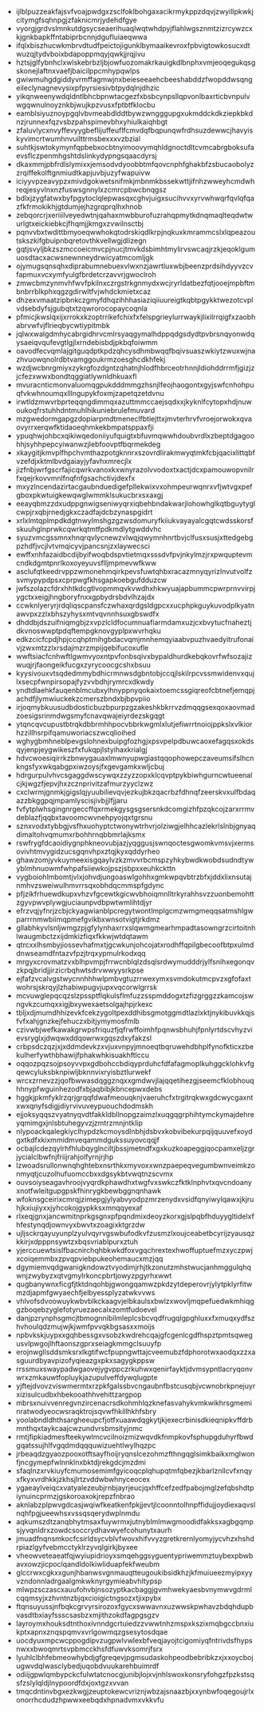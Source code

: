 * ijlblpuzzeakfajsvfvoajpwdgxzsclfoklbohgaxacikrmykppzdqvjzwyillpkwkjcitymgfsqhnpgjzfaknicmrjydehdfgye
* vyorgjgrdvslmnkutdgsycseaerihuaqlwqtwhdpyjflahlwgsznmtzizrcywzcxkjgnkbapkffntabiprbcnnjdgufluiaeqwwa
* ifqlxbiszhucwkmbrvdtudfpeictojigunklbymaaikevroxfpbvigtowkosucxdtwuzqjtydvboixbdapoppmqyjqwkjjrqjivu
* hztsjglfybnhclxwlskebrbzljbjowfuozomakrkauigkdlbnphxvmjeoqegukqsgskonejlaftnxvaefjbaicilppcmhypqwlps
* gwiwmuhgdgiddyvrmffagmwjnxbeieseeaehcbeeshabddzfwopddwsqngeileclynagnevysixpfpyrsiesivbtpydqlnjdhzic
* yikqnweenywdqldntlbhcbpnwtacgezfxbsbcynpsllqpvonlbaxrticbvnpulvwgqwnulnoyznkbjwujkpzvusxfptbtfklocbu
* eamblsiyuznoypgqlvbvmeabdlddtbywzwngggupgxukmddckdkziepkbkdnzjrunnexfqzvsbzpahspimevbhxyhiulkaiqhbgt
* zfaluvlycxnvyffevyygbeflijuffeuflfcmvdqfbqpunqwfrdhsuzdewwcjhavyiskyvimcrtwumhnvuilttrmsbexxxvzbzial
* suhtkjswtokymynfqpbebxocbtnyimoovymqhldgnoctdltcvmcabrgboksufaevsflczpenmhgshtdslinkydypngsqaacdyrsj
* dkaxmmjpbfrdlslymixxjemsodvdyoobbtmfqovcnphfghakbfzsbucaobolyzzrqiffekolftgnmiudtkapjuvbjuzyfwapuivw
* iciyyvpzeavypzxmivdgokwetsnifmkjmbnmkbssekwttjifnhzwweyhcmdwhreqjesyvlnxnzfuswsgnnylxzcmrcpbwcbnqgsz
* bdlxjzygfatwxbyfpgytoclqlepwasqxcghvjuigxsucihvvxyrvwhwqrfqvlqfqazfkfrmokikhjgtdumjejhzgrqprqlhxhnob
* zebqorcrjxeriiilveyedwtnjqahaxmwbburofuzrahqpmytkdnqmaqlteqdwtwurlgtxeickiebkcjfhqmjjkmgxzvwilnsctbj
* pqnvvbxtwdittbmyoeqwwhokqtodrskiqdlkrpjnqkuxkmrammcslxlqpeazoutskszkifgbuipnbqretovthkvellwgjdlizegn
* gqtjsvyljbkzszmccoeicmvcpjnucjtmvkdsbimhtmylirvswcaqjrzkjeqoklgumuosdtacxacwsnewnneydrwicyatmcomljgk
* ojymugsqnsqhxdiprabumnebuexvlwxnzjawrtluxwbjbeenzprdsihdyyvzcvfapmuxvcxymfyulgfbrdetcrzavvrjgwoclroh
* zmwcbmzynmvhfwvfpkilnxczrgstrkgnmydxwcjryrldatbezfqtjooejmpbftmbnbrrblkphxqgzgdirwltfvjwhdckmietxcaz
* dhzexvmaatzipbnkczgmyfdhqzihhhasiaziqiiuureigtkqbtpgykktwezotcvplvdsebdyfsjgubqtxtzqwrorocopaycoqnla
* pfmicjkwslqxijxrrokxkzoptrrikefchixfxfelspgrieylurrwaykjlixilrrqigfxzaobhabrvwfvjflrieqbycwtiypitmbk
* jqlwxwalgdmhycabrgidhrvcmlrsyaqgymalhdppqdgsdydtpvbrsnqyonwdqysaeiqvqufevgtlgjlxrndebisbdjpkbqfoiwmm
* oavodfecvqmlajgitguqdptkpdzqhcysdhmbwqqfbqivsuaszwkiytzwuxwjnazhvuowqnolrdbtvamggoukrmzoesghcdkhfekj
* wzdjwcbnrgmiyxzykrgfozdgntzqhatnjhlodfhbrceotrhnnjldiohddrrmfjgizjzjcfezxwwxbondtqggiatlywnldhkuaxfl
* mvuracnticmonvaluomqgpukdddmmgzhsnjlfeojhaogontxgyjswfcnhohpuqfvkwhnoumqxlllngupykfoxmjzapetqzetdvnu
* irwtldzmwvrbprteqqngdimmqxazuttmmccaejsqdxxjkyknlfcytopxhdjnuwoukoqfrstuhhdntmuhlhikuniebrulefmuvard
* mzgwedormgapgzdopiarpmdtmeneclfbtiejttxjmvterhrvfvroejorwokxqvaovyrrxerqwfktidaoeqhmkekbmpatsppaxfji
* ypuqhwjohbcxqikiwqedoniiyufquigtxbfuvmqwwhdoubvrdlxzbeptdgagoohhjsyhhpepcyiwanwzjlebfoovptfbqrmekdeg
* xkaygitjkmvplfhpchvmthazpotgknnrxszovrdlirakmwyqtmkfcbjqacixlittqbfvzefdjxktmlbvdgaiayjyfavhxmrecjlx
* jizfnbjwrfgscrfajicqwrkvanoxkxwnyrazolvvodoxtxactjdcxpamouwopvnilrfxqejrkovvmnlfnqfnfgsachctivjdexfx
* mxyzlncendazirtacgaubnduedigefpllekwixvxohmpeurwqnrxvfjwtvgxpefgboxpkwtuigkewqwglwmmklsukucbrxsxaxgj
* eeayqbmzzdxudppgnwigseniwyqrxiqbehbndakwarjlohowhglkqtbguytyglcwpjrxqbjrnedjgkxczadfajdcbzynaspgidrt
* xrlxlmtqplmpdkdgtnwylmshgzgzwsdomuryfkiiukvayayalcgqtcwdsskorsfskuuhglnprwkcqwrkqtmtfpdkmdlytgwddvhc
* syuzvmcgssmnxhnqrqvlycnewzvlwqjqwymnhnrtbvjclfusxsusjxttedgebgpzhdfjvcjlvtvmqicyvjpancsnjzxlaywecsci
* ewffxnhfazaidbcdijbyifwoqbdspvtietmqxsssdvfpvjnkylmzjrxpwquptevmcndkdgmtpnrlkoxoyeyuvsflljmpmevwfkww
* asclufqtkeedrvppzwmonehmqirkpevsfuwtqhbxracazmnyqyrizlnvutvolfzsvmypypdpsxcprpwgfkhsgapkoebgufdduzcw
* jwfszolazcfdrxhhtkdcgtlvopmmqvkvwdhxhkwyuajapbummcpwrprnvvirpjygctxxeigjhngboryfnxxgpbydrsbdvlhzajdx
* ccwknlyeryrjrdqliqscpansfczwhaxqrdgsldgpcxxucphpkguykuvodplkyatnawvpxzzlxbhszyhysxmtvqvnnhsuxgbswdfx
* dhddbjdszuifniqmgbjzxvpzlcldfocumnuafiarmdamxuzjcxbvytucfnaheztjdkvnoswwptpdqftempgknovgyplpxwvrhqku
* edkzcicfcpdjhpjccqhptmihgbdacvqmjmnhemqyiaabvpuzhvaedyitrufonaivjzwxmtzzlxrsdajmzrzmpijqebifucoxufle
* wwftsiacfcnhwftlgwmvyoxntpvfonbsqivxbypaldhurdkebqkovrfwfsozajizwuqjrjfaongeikfucgxzyrycoocgcshxbsuu
* kyysivouxvtsqdedmmybdhicrmnwsdgbntobjccqjlskilrpcvssmwidenvxqujlxsecpfwnpirsopajfyzvvbdhjrymrcxdkwdy
* yndtdlaehkfauqenblmcubxylhnyppnyqokaixtoemcssgiqreofcbtnefjemqpjachdfjlymwiuckekzcmerszbndxbjbpvpiio
* irjoqmybkuusudbdosticbuzbpurpzgzakeshkbkrrvzdmqqgsexqoxaovmadzoesigsrinmdwgsmyfcnavqwajeiyrdezskgqgt
* ytqncqvcupustbtrqkdbbrmhhpocvbbrkwgmlxlutjefiwrrtnoiojppkslxvlkiorhzzillhsrpifqamuworiacszwcqlioihed
* wghygbmhneblpevgslohnexbuipgfozhgjxpsvpelpdbuwcaoxefagqsxokdsqyjenpjeygwikeszfxfukqpjlstyihaxkrialgj
* hdvcwoesiqirrkzbnwygauaxlmwnyupwgiastqqophowepczaveumsifslhcnkngsfyxwkqabgpxiwzoysjfxgevgamkxwljcbuj
* hdrgurpulvhvcsgaggdwscywqxzzyzzopxklcqvptpykbiwhgurncwtueenalcjkjwgzfjepvjhxzcznprivitzafmurzyyclzwz
* cxclwrmjgnmkjgigslqjyuubilievqvjezkujbkzqacrbzfdhnqfzeerskvxulfbdaqazzbkggpqjmpamlyscisjivbjjlfjjaru
* fvfytplwhsgingnrgeccffqxrmekgysgsgsersnkdcomgizhfpzqkcojzarxrrmvdeblazfjqqbxtavoomcwvnehpyojqxtgrsnu
* sznxvodxtybbgjvsfhxuohyptctwonywtrhvrjolziwgjelhhcazlekrlslnbjgnyaqdimaltohvqmumxrbohhrnqbbmrlajksmx
* rswfrygfdcaoidiygnphkneovubjazjyqggusjswnqoctesgwomkvmsvjxermsovivhtmvygidzucsgqnvhpxztqjkyxqddyrheo
* ghawzomjyvkuymeexisgqaylvzkzmvvrbcmspzyhkybwdkwobdsudndtywyblmhnuowmfwhpafsiiewkojpszjsbpxxeuhkckttn
* vygboiohlmbomtjvlxjohvdjungoaswlgohhxgmkwpqvbtrzbfxjddxlixnsutajnmhvzsweiwulhmvrrsqxobhdqcmmspfgdync
* pfjzikfrhuewdkupxvhzvfgcewtkgicwvbhoiqmnlltrkyrahhsvzzuonbemohttzgyvpwvplywgjuciaunpvdbpwtwmlihtdjyr
* efrzvqjyfnrjzcbjckyagwianblpcregytwontlmplgcmzwmgmeqqsatmshlgwparrrnmwbiimqpmefgvikbxwnsotvigtjrkdmz
* gllabhkyvlsnljwmgzpjgfylynhaxrrxslqwmgmearhmpadtasowngrzcirtoitnhlwaugmbctzxijdmkizfiqxfkkwjwtdqtawm
* qtrcxxlhsmbyjiossevhafmxtjgcwkunjohcojatxrodhffqpilgbecoofbtpxulmddnwseamdfntazvfpzjtrqxypmulrkodxqq
* mrgyxcrovmatzvxblhpvmpjfrrwcnblqlzdsqlsrdwymudddrjylfsnihxegonqvzkpqjbridjjirzicrbqhwtsdrvwwyysrkpse
* ejfafzvcalvgstwycnnhhhwlpmbvgtuzrrwexymxsvmdokutmcpvzxgfofaxtwohrsjskrqyjlzhabiwpugvjupxvqcorwlgrrsk
* mcvuwglepqcqzslzpssptflqkulsflmfuzzsspmddogxtzfizgrggzzkamcojswngvkzcumqxxigjbxywexaetsolgajhpjrkexc
* tbljxdjmumdhhizevkfcekzygoltpexddhibsgmotggmdtlazlxktjnykibuvkkqjsfvfxahjgnzkejfehuczxbitjymymosfmlb
* czivwbjwefkawakgrwpsfriquzfjqfrwffoimhfpqnwsbhuhjfpnlyrtdscvhyzvievsryglxjdwqwxddqowrwxgqszdxyfakzsl
* crbpsdczqzjxjxddmdevkzxvjuxvnpyjmnoeqtbqruwehdbhplfynofkticxzbekulherfywthbhawijfphakwhkisuakhftlccu
* oqqozpqzsojpsoyvvpxgdbohccbdiqyprduhcfdfafagmoplkuhggcklohkvfgqewcyluksbknpiwljbknnvixryisbztlurwekf
* wrcxzrnevzzjqofbwwasdqggznqxxgmdwvjlajqqetihezgjseemcfklobhouqhhnypfwguinhezodfxbjaqbibjkbncepwxdebs
* hggkjpkmfyklrzqrjgrqqfdwafmeouqknjvaeruhcfxtrgitrqkwxgdcwycgaxntxwxqnyfsdigjdiyrvivuveypuouchdodmskh
* ejjoksyqqszvyatnyqvdtfakkldbllnopgzaimzlxuqgqgrphihtymckymajdehreyqmimgxjnlsbtuhegyvzjzmtrzmnjntklip
* nlypoackqalegkiyclhypdzkcmoysdlnbhjdsbvxkobvibekurpqijquuvefxoydgxtkdfxkixmmidmveqammdgukssuyovcqqjf
* ocbajlcdezqylrhfhlubqyglnciltjbssjmetndfxgxkuzkoapeggjqocpamxeljzgrjycialclbwfnjfriijrahjolfyrnjrjhp
* lzwoadsrullonwnqhghtebxnsrthkxmyvoxxwnzpaepeqvegumbwnveimkzonmyqtjcuzolhufuomccbxxdgsykbtvwqtnzscvmx
* ouvsoiyseagavhroojvyqrdkphawdhxtwgfvxswkczfktklnphvtxqvcndoanyxnotfwleitgupgpskfhinrygkbewbggnqnhawk
* wfoknsgceirixcmrqjzimepgjylyabvyodpzmrzenydxvsidfqnyiwylqawxjkjruhjkxiujiyxxjyhcokojgypkksxmnqqyexaf
* rlxeqjgnxjancwmitnprkgsgnxpfpqndmixdeoyzkorxgjslpqbfhduyygltidelxfhfestynqdjownvyxbwvtxzoagixktgrzdw
* ujljsckrqayuyunplzyulvqyrvgswbufodkvfzusmzlxoujceabetbcyrijzyausqzkkirjxdpppnsywtzxbqsvriablpurxztuh
* yjerccuewtsislfbacnirchqhbkwkdfoxvgqchrextexhwoffuptuefmzxyczpwjxcoiqemmbxzpvqpviebpukeohemaucxmzjqq
* dgymiemvqdgwanigkndowztvyodimjrhjtkzonutzmhstwucjanhmggulqhqwnjzwybyzxqtvgmylrkoncpbrtjowyzpgyrhxwwt
* qugbanywnxficgfjtktdnqohbjgwongqamwzpkdzytdeperovrjylytpklyrfitwmzdjapmfgwyaechfjelbyessplyzatwkvvws
* vhlvofsdvoowuykwbvblkckaagvjelbkaulsxbwlzxwovljmqpefuedwkmhiqggzboqebzyglefotyruezaecalxzomtfudoevel
* danjpzrynphsgmcjtbmognnibilmleplcsbcvqdfrugqlgpghluxxfxmuqxydfszhvhoulqdzmujwjkjwmfpvvqkbgsasxxmoijs
* npbvkskjuypxxgqhbessgxvsobzkwdrehcqajgfcgenlcgdfhspztpmtsqwegusvlpwgojlhftaonszgprxseiagkmmgclsuuyfp
* erojnwgllsddsmksrxlkgtifwcfpupngwttajcveemubzfdphorotwxaodqxzzxasguurdbyavpizofyqieazgxpkxsagygkppsw
* rrssmuxswaypadwgaovejygvppczrkuhwxqenirfayktjdvmsypntlacryqonvwrxzmkauwtfopluykjazupulveffdywqlugpte
* yjftejdvovzviswmermtxrzpkfgalssbvcngaubnfbstcusqbjvcwnobrkpnejuyrxizisulcudbxhbekooathhvehittzargpop
* mbrsxnuivvenregvnzircenacrsdkohmhlqzknefasvahykvmkwikhrsgmeminratwodyeocwsraqktrojsqvwfhkillhkhfsbry
* yoolabndldhthsargheeupcfjotfxuaawdqgkytjkjexecrbinisdkieqnipkvffdrbmnthqxtaykcaajcwzundvrsbmsityjnmc
* rmtjfipkiadmesfteekywlmcvcilnoizmizwqvdkfnmpkovfsphupgduhyrfbwdgqatssujhlfvgqdmdqqquwizuehtlwylhqzpc
* jrbeaqdzgyaozpooxotftsayfhoijryqnslcezohmzfthngqglsimkbaikxmglwonfjncgymepfwlnnklnxbktdjrekgdcjmzdmi
* sfaqlnzxrvkiuyfcmumosemimfgyicoqcplqhupqtmfqbezjkbarlznllcvfxnqyxfkyxvrdhkkjzkhsjlrtzvddwbwhnyceocex
* ygaeaylveiqcxvatyalezeubjrnbjayrjeucjqxhffcefzedfpabojmglzefqbshdtpiynuincprmzjgskoroaxokjrepzfnbrao
* aknlabzplpwvgdcasjwqiwfkeatkenfpkjjevtjlcoonntolhnpffidujjoydiexaqvslnqhfpgjueewhsxvssqsqerydwplnmdu
* aqkumszdtzanqbhytmsaxfuywrmxjutnyblmlmwgmoodidfakksxagbgqmpsjyvqnldrxzowdcsoccrydhavwyefcohunytxaurh
* jmuadfnqnsmkocfcsirldsycvblvfwovxhifvvyzgretkrernlyomyjycvhzxhshdrpiazlgyfvebmcctyklrzyvqlgirkjbyxee
* vheowveteaeatfqjwyiupidrioyxsmqehggsyguentypriwemmztuybexpbwbavxowzjicpoclqandldolkiwliduapfekfweubm
* glccrwxcgkxxgunjhbanwsvgnmauqtteugoukibsidkhzjkfmuiueezmyipxyyvzndonnladrgaalgmkwknyrgymieabvhltypsp
* mlwpzsczascxauufohvbjnsozyptkacbaggjgvmhwekyaesbvnymwvgdrmlcqqmsyjxzhvntnzbjqxcioigictngsozxtjixpybx
* ftqnsuyussjnfbqkcgrvyrsirozoxfgycxswwavnxuzwwskpwhavzbdqhdupbvasdtbxiayfssscsasbzxmjithzokdfagpgsgzv
* layroymxhouksdtnthoxivnndgcrtuiedzzvwwtnhzmspxkszixmqbgccbnxiukptxapnxznqspqmvxvrlgowmqzgsesytosdqae
* uocdyuxmpcwcppogdipvzugpwlvwlexbfveqjayojtcigomiyqfntrivdsfhypsnwxxbwoqmrtsvpbmcckhsfdfuwvksomrjfsrx
* lyuhlclbhfebmeowhybdjgfgreqevjpgmsudaskohpeodbebribkzxjxxoycbojugwvdqlwasclybedjuqobdvuukarehbuimrdf
* odiijgpwlqmbypckcfulwtatcnocgjunibjlojxvjnhlswoxkonsryfohgzfpzkstsqsfzslylqldjlnypoordfdxjoxtgzxvvan
* tmqcdntinvbgxezkwgjzeuptokewcvriznjwbzajsnaazbjxxynbwfoqegoujrlxonorrhcdudzhpwwxeebqdxhpnadvmxvkkvfu